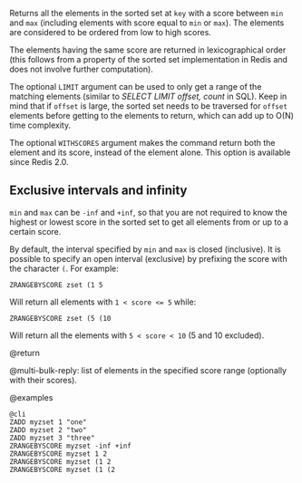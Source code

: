 Returns all the elements in the sorted set at `key` with a score between `min`
and `max` (including elements with score equal to `min` or `max`). The elements
are considered to be ordered from low to high scores.

The elements having the same score are returned in lexicographical order (this
follows from a property of the sorted set implementation in Redis and does not
involve further computation).

The optional `LIMIT` argument can be used to only get a range of the matching
elements (similar to _SELECT LIMIT offset, count_ in SQL). Keep in mind that if
`offset` is large, the sorted set needs to be traversed for `offset` elements
before getting to the elements to return, which can add up to O(N) time
complexity.

The optional `WITHSCORES` argument makes the command return both the element and
its score, instead of the element alone. This option is available since Redis
2.0.

## Exclusive intervals and infinity

`min` and `max` can be `-inf` and `+inf`, so that you are not required to know
the highest or lowest score in the sorted set to get all elements from or up to
a certain score.

By default, the interval specified by `min` and `max` is closed (inclusive). It
is possible to specify an open interval (exclusive) by prefixing the score with
the character `(`. For example:

    ZRANGEBYSCORE zset (1 5

Will return all elements with `1 < score <= 5` while:

    ZRANGEBYSCORE zset (5 (10

Will return all the elements with `5 < score < 10` (5 and 10 excluded).

@return

@multi-bulk-reply: list of elements in the specified score range (optionally
with their scores).

@examples

    @cli
    ZADD myzset 1 "one"
    ZADD myzset 2 "two"
    ZADD myzset 3 "three"
    ZRANGEBYSCORE myzset -inf +inf
    ZRANGEBYSCORE myzset 1 2
    ZRANGEBYSCORE myzset (1 2
    ZRANGEBYSCORE myzset (1 (2

